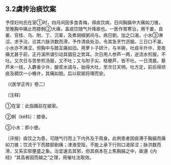 ## 3.2虞抟治痰饮案

予侄妇何氏在室①时，四月间因多食青梅，得痰饮病，日间胸膈中大痛如刀锥，至晚胸中痛止而膝䯊②大痛，盖痰饮随气升降故也。一医作胃寒治，用干姜、良姜、官桂、乌、附、丁、沉辈，及煮胡椒粥间与。病日剧，加之口渴，小水③淋涩。求予治，诊其六脉洪数而滑，予作清痰处治，令其急烹竹沥服。三日口不渴，小水亦不淋涩，但胸中与膝互痛如旧。用萝卜子研汁，与半碗，吐痰半升许，至夜痛尤甚于前，正丹溪所谓引动其猖狂之势耳。次日用人参芦一两，逆流水煎服，不吐。又次日与苦参煎汤服，又不吐；又与附子尖、桔梗芦，皆不吐。一日清晨，藜芦末一钱，入麝香少许，酸浆水调与，始得大吐，至次日天明，吐方定，前后得顽痰及稠饮一小桶许，其痛如脱。后以软粥将理而安。

（《医学正传》卷二）

〔注释〕

①在室：此指婚前在娘家。

②䯊（kē科）：膝骨。

③小水：即小便。

〔评按〕痰饮之为患，可随气行而上下内外及于周身。此例患者因痰滞于胸膈而痛如刀锥；饮流于下而膝部剧痛；津液受阻，不能上承下行则口渴尿涩；脉洪数而滑，又系实邪壅盛之象。治宜速去其邪，但其病本在上焦胸膈之中，故遵《内经》“其高者因而越之”之理，用催吐法取效。
